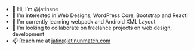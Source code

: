 - 👋 Hi, I’m @jatinsne
- 👀 I’m interested in Web Designs, WordPress Core, Bootstrap and React!
- 🌱 I’m currently learning webpack and Android XML Layout
- 💞️ I’m looking to collaborate on freelance projects on web design, development
- 📫 Reach me at jatin@jatinunmatch.com
